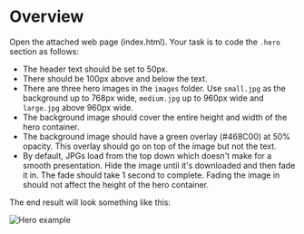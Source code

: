 # Overview

Open the attached web page (index.html). Your task is to code the `.hero` section
as follows:

* The header text should be set to 50px.
* There should be 100px above and below the text.
* There are three hero images in the `images` folder. Use `small.jpg` as the background up to
768px wide, `medium.jpg` up to 960px wide and `large.jpg` above 960px wide.
* The background image should cover the entire height and width of the hero container.
* The background image should have a green overlay (#468C00) at 50% opacity. This
overlay should go on top of the image but not the text.
* By default, JPGs load from the top down which doesn't make for a smooth presentation.
Hide the image until it's downloaded and then fade it in. The fade
should take 1 second to complete. Fading the image in should not affect the height
of the hero container.

The end result will look something like this:

![Hero example](https://github.com/o3world/front-end-interview/blob/feature-revisions-062017/2-hero/example.png)
